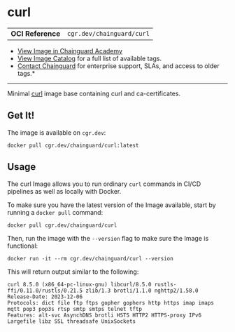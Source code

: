 <!--monopod:start-->
# curl
| | |
| - | - |
| **OCI Reference** | `cgr.dev/chainguard/curl` |


* [View Image in Chainguard Academy](https://edu.chainguard.dev/chainguard/chainguard-images/reference/curl/overview/)
* [View Image Catalog](https://console.enforce.dev/images/catalog) for a full list of available tags.
* [Contact Chainguard](https://www.chainguard.dev/chainguard-images) for enterprise support, SLAs, and access to older tags.*

---
<!--monopod:end-->

<!--overview:start-->
Minimal [curl](https://curl.se/) image base containing curl and ca-certificates.
<!--overview:end-->

<!--getting:start-->
## Get It!
The image is available on `cgr.dev`:

```
docker pull cgr.dev/chainguard/curl:latest
```
<!--getting:end-->

<!--body:start-->
## Usage

The curl Image allows you to run ordinary `curl` commands in CI/CD pipelines as well as locally with Docker.

To make sure you have the latest version of the Image available, start by running a `docker pull` command:

```shell
docker pull cgr.dev/chainguard/curl
```

Then, run the image with the `--version` flag to make sure the Image is functional:

```shell
docker run -it --rm cgr.dev/chainguard/curl --version
```

This will return output similar to the following:

```shell
curl 8.5.0 (x86_64-pc-linux-gnu) libcurl/8.5.0 rustls-ffi/0.11.0/rustls/0.21.5 zlib/1.3 brotli/1.1.0 nghttp2/1.58.0
Release-Date: 2023-12-06
Protocols: dict file ftp ftps gopher gophers http https imap imaps mqtt pop3 pop3s rtsp smtp smtps telnet tftp
Features: alt-svc AsynchDNS brotli HSTS HTTP2 HTTPS-proxy IPv6 Largefile libz SSL threadsafe UnixSockets
```
<!--body:end-->
